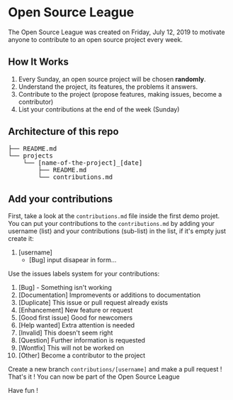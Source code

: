 # Open Source League 

The Open Source League was created on Friday, July 12, 2019 to motivate anyone to contribute to an open source project every week.

## How It Works

1. Every Sunday, an open source project will be chosen **randomly**.
2. Understand the project, its features, the problems it answers.
3. Contribute to the project (propose features, making issues, become a contributor)
4. List your contributions at the end of the week (Sunday)


## Architecture of this repo
<pre>
├── README.md
└── projects
    └── [name-of-the-project]_[date]
        ├── README.md
        └── contributions.md
</pre>

## Add your contributions

First, take a look at the `contributions.md` file inside the first demo projet.
You can put your contributions to the `contributions.md` by adding your username (list) and your contributions (sub-list) in the list, if it's empty just create it:

1. [username] 
   * [Bug] input disapear in form... 

Use the issues labels system for your contributions:

1. [Bug] - Something isn't working
2. [Documentation] Impromevents or additions to documentation
3. [Duplicate] This issue or pull request already exists
4. [Enhancement] New feature or request
5. [Good first issue] Good for newcomers
6. [Help wanted] Extra attention is needed
7. [Invalid] This doesn't seem right
8. [Question] Further information is requested
9. [Wontfix] This will not be worked on
10. [Other] Become a contributor to the project

Create a new branch `contributions/[username]` and make a pull request !
That's it ! You can now be part of the Open Source League

Have fun !
